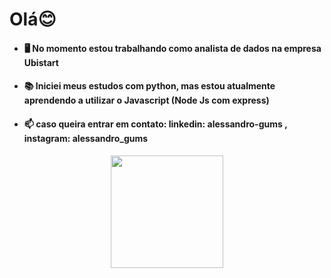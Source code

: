 # Olá😊
- #### 🖥 No momento estou trabalhando como analista de dados na empresa Ubistart 
- #### 📚 Iniciei meus estudos com python, mas estou atualmente aprendendo a utilizar o Javascript (Node Js com express)
- #### 📫 caso queira entrar em contato: linkedin: alessandro-gums , instagram: alessandro_gums
<div align="center">
  <a href="https://github.com/alessandrogums">
  <img height="180em" src="https://github-readme-stats.vercel.app/api?username=alessandrogums&show_icons=true&theme=dracula&include_all_commits=true&count_private=true"/>
